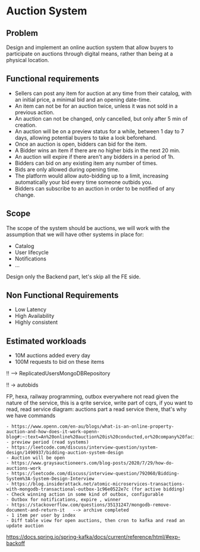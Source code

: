 # Auction System

## Problem

Design and implement an online auction system that allow buyers to participate on auctions through digital means, 
rather than being at a physical location.

## Functional requirements

- Sellers can post any item for auction at any time from their catalog, with an initial price, a minimal bid and an opening date-time.
- An item can not be for an auction twice, unless it was not sold in a previous action.
- An auction can not be changed, only cancelled, but only after 5 min of creation.
- An auction will be on a preview status for a while, between 1 day to 7 days, allowing potential buyers to take a look beforehand.
- Once an auction is open, bidders can bid for the item.
- A Bidder wins an item if there are no higher bids in the next 20 min.
- An auction will expire if there aren't any bidders in a period of 1h.
- Bidders can bid on any existing item any number of times.
- Bids are only allowed during opening time.
- The platform would allow auto-bidding up to a limit, increasing automatically your bid every time someone outbids you.
- Bidders can subscribe to an auction in order to be notified of any change. 

## Scope

The scope of the system should be auctions, we will work with the assumption that we will have other systems in place for:

- Catalog
- User lifecycle
- Notifications
- ...

Design only the Backend part, let's skip all the FE side.

## Non Functional Requirements

- Low Latency
- High Availability
- Highly consistent

## Estimated workloads

- 10M auctions added every day
- 100M requests to bid on these items


!! --> ReplicatedUsersMongoDBRepository

!! -> autobids

FP, hexa, railway programming, outbox everywhere
not read given the nature of the service, this is a qrite service, write part of cqrs, if you want to read, read service
diagram: auctions part a read service there, that's why we have commands

    - https://www.openn.com/en-au/blogs/what-is-an-online-property-auction-and-how-does-it-work-openn-blog#:~:text=An%20online%20auction%20is%20conducted,or%20company%20facilitating%20the%20sale.
    - preview period (read systems)
    - https://leetcode.com/discuss/interview-question/system-design/1490937/bidding-auction-system-design
    - Auction will be open 
    - https://www.graysauctioneers.com/blog-posts/2020/7/29/how-do-auctions-work
    - https://leetcode.com/discuss/interview-question/792060/Bidding-System%3A-System-Design-Interview
    - https://blog.insiderattack.net/atomic-microservices-transactions-with-mongodb-transactional-outbox-1c96e0522e7c (for active bidding)
    - Check winning action in some kind of outbox, configurable
    - Outbox for notifications, expire , winner 
    - https://stackoverflow.com/questions/35131247/mongodb-remove-document-and-return-it   --> archive completed
    - 1 item per user by index
    - Diff table view for open auctions, then cron to kafka and read an update auction 



https://docs.spring.io/spring-kafka/docs/current/reference/html/#exp-backoff
